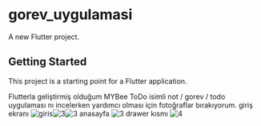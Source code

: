 # gorev_uygulamasi

A new Flutter project.
## Getting Started
This project is a starting point for a Flutter application.

Flutterla geliştirmiş olduğum MYBee ToDo isimli not / gorev / todo uygulaması nı incelerken yardımcı olması için fotoğraflar bırakıyorum.
giriş ekranı
![giris](https://user-images.githubusercontent.com/103489618/229301999-1378a477-35ce-44a9-ace6-b87ed8ee3cda.png)![3](https://user-images.githubusercontent.com/103489618/229302033-e2adde89-31a7-4676-b648-fc8786e7a070.png)![3](https://user-images.githubusercontent.com/103489618/229302055-ba5e2878-5e12-46b3-a884-26cf42b99be2.png)
anasayfa
![3](https://user-images.githubusercontent.com/103489618/229302077-42b7234e-b23c-4cf2-b62f-a25199029254.png)
drawer kısmı
![4](https://user-images.githubusercontent.com/103489618/229302105-24859cbe-4ac1-4a48-9666-4c22986c69e4.png)
